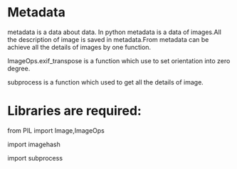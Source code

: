 # Metadata
metadata is a data about data.
In python metadata is a data of images.All the description of image is saved in metadata.From metadata can be achieve all the details of images by one function.
<p>ImageOps.exif_transpose is a function which use to set orientation into zero degree.</p>
<p>subprocess is a function which used to get all the details of image.</p>

# Libraries are required:


<p>from PIL import Image,ImageOps</p>
<p>import imagehash</p>
<p>import subprocess</p>
